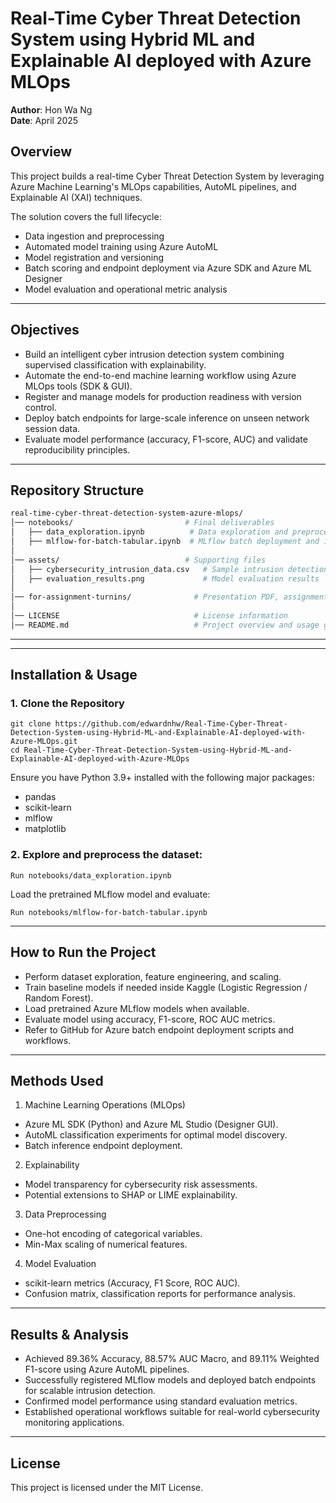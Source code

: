 # Real-Time Cyber Threat Detection System using Hybrid ML and Explainable AI deployed with Azure MLOps

**Author**: Hon Wa Ng  
**Date**: April 2025

## Overview

This project builds a real-time Cyber Threat Detection System by leveraging Azure Machine Learning's MLOps capabilities, AutoML pipelines, and Explainable AI (XAI) techniques.

The solution covers the full lifecycle:
- Data ingestion and preprocessing
- Automated model training using Azure AutoML
- Model registration and versioning
- Batch scoring and endpoint deployment via Azure SDK and Azure ML Designer
- Model evaluation and operational metric analysis

---

## Objectives

- Build an intelligent cyber intrusion detection system combining supervised classification with explainability.
- Automate the end-to-end machine learning workflow using Azure MLOps tools (SDK & GUI).
- Register and manage models for production readiness with version control.
- Deploy batch endpoints for large-scale inference on unseen network session data.
- Evaluate model performance (accuracy, F1-score, AUC) and validate reproducibility principles.

---

## Repository Structure
```bash
real-time-cyber-threat-detection-system-azure-mlops/
│── notebooks/                         # Final deliverables
│   ├── data_exploration.ipynb          # Data exploration and preprocessing
│   ├── mlflow-for-batch-tabular.ipynb  # MLflow batch deployment and inference pipelines
│
│── assets/                            # Supporting files
│   ├── cybersecurity_intrusion_data.csv   # Sample intrusion detection dataset
│   ├── evaluation_results.png             # Model evaluation results
│
│── for-assignment-turnins/              # Presentation PDF, assignment deliverables
│
│── LICENSE                              # License information
│── README.md                            # Project overview and usage guide
```
---
---

## Installation & Usage

### 1. Clone the Repository
```
git clone https://github.com/edwardnhw/Real-Time-Cyber-Threat-Detection-System-using-Hybrid-ML-and-Explainable-AI-deployed-with-Azure-MLOps.git
cd Real-Time-Cyber-Threat-Detection-System-using-Hybrid-ML-and-Explainable-AI-deployed-with-Azure-MLOps

```
Ensure you have Python 3.9+ installed with the following major packages:
- pandas
- scikit-learn
- mlflow
- matplotlib

### 2. Explore and preprocess the dataset:


```
Run notebooks/data_exploration.ipynb

```
Load the pretrained MLflow model and evaluate:

```
Run notebooks/mlflow-for-batch-tabular.ipynb

```



---
## How to Run the Project
- Perform dataset exploration, feature engineering, and scaling.
- Train baseline models if needed inside Kaggle (Logistic Regression / Random Forest).
- Load pretrained Azure MLflow models when available.
- Evaluate model using accuracy, F1-score, ROC AUC metrics.
- Refer to GitHub for Azure batch endpoint deployment scripts and workflows.
---
## Methods Used

1. Machine Learning Operations (MLOps)
- Azure ML SDK (Python) and Azure ML Studio (Designer GUI).
- AutoML classification experiments for optimal model discovery.
- Batch inference endpoint deployment.

2. Explainability
- Model transparency for cybersecurity risk assessments.
- Potential extensions to SHAP or LIME explainability.

3. Data Preprocessing
- One-hot encoding of categorical variables.
- Min-Max scaling of numerical features.

4. Model Evaluation
- scikit-learn metrics (Accuracy, F1 Score, ROC AUC).
- Confusion matrix, classification reports for performance analysis.

---

## Results & Analysis

- Achieved 89.36% Accuracy, 88.57% AUC Macro, and 89.11% Weighted F1-score using Azure AutoML pipelines.
- Successfully registered MLflow models and deployed batch endpoints for scalable intrusion detection.
- Confirmed model performance using standard evaluation metrics.
- Established operational workflows suitable for real-world cybersecurity monitoring applications.

---
## License
This project is licensed under the MIT License.
